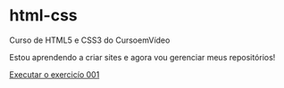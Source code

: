 # html-css
 Curso de HTML5 e CSS3 do CursoemVídeo

Estou aprendendo a criar sites e agora vou gerenciar meus repositórios!

<a href="https://maayferreira.github.io/html-css/Exercicio/Ex001/index.html">Executar o exercicío 001</a>
